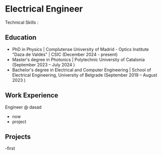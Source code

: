 # Electrical Engineer
Technical Skills :

## Education 
- PhD in Physics | Complutense University of Madrid - Optics Institute "Daza de Valdés" | CSIC (December 2024 - present)								       
- Master's degree in Photonics	| Polytechnic University of Catalonia  (September 2023 – July 2024 )	 			       
- Bachelor's degree in Electrical and Computer Engineering | School of Electrical Engineering,
University of Belgrade (September 2019 – August 2023 )

  
## Work Experience
Engineer @ dasad
- now
- project

## Projects 
-first



